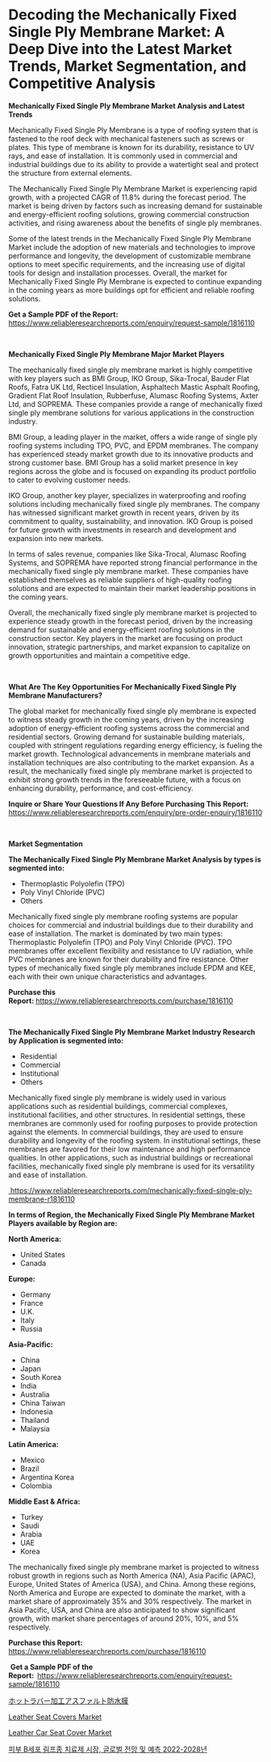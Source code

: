<p><h1>Decoding the Mechanically Fixed Single Ply Membrane Market: A Deep Dive into the Latest Market Trends, Market Segmentation, and Competitive Analysis</h1></p><p><strong>Mechanically Fixed Single Ply Membrane Market Analysis and Latest Trends</strong></p>
<p><p>Mechanically Fixed Single Ply Membrane is a type of roofing system that is fastened to the roof deck with mechanical fasteners such as screws or plates. This type of membrane is known for its durability, resistance to UV rays, and ease of installation. It is commonly used in commercial and industrial buildings due to its ability to provide a watertight seal and protect the structure from external elements.</p><p>The Mechanically Fixed Single Ply Membrane Market is experiencing rapid growth, with a projected CAGR of 11.8% during the forecast period. The market is being driven by factors such as increasing demand for sustainable and energy-efficient roofing solutions, growing commercial construction activities, and rising awareness about the benefits of single ply membranes.</p><p>Some of the latest trends in the Mechanically Fixed Single Ply Membrane Market include the adoption of new materials and technologies to improve performance and longevity, the development of customizable membrane options to meet specific requirements, and the increasing use of digital tools for design and installation processes. Overall, the market for Mechanically Fixed Single Ply Membrane is expected to continue expanding in the coming years as more buildings opt for efficient and reliable roofing solutions.</p></p>
<p><strong>Get a Sample PDF of the Report:&nbsp;</strong> <a href="https://www.reliableresearchreports.com/enquiry/request-sample/1816110">https://www.reliableresearchreports.com/enquiry/request-sample/1816110</a></p>
<p>&nbsp;</p>
<p><strong>Mechanically Fixed Single Ply Membrane Major Market Players</strong></p>
<p><p>The mechanically fixed single ply membrane market is highly competitive with key players such as BMI Group, IKO Group, Sika-Trocal, Bauder Flat Roofs, Fatra UK Ltd, Recticel Insulation, Asphaltech Mastic Asphalt Roofing, Gradient Flat Roof Insulation, Rubberfuse, Alumasc Roofing Systems, Axter Ltd, and SOPREMA. These companies provide a range of mechanically fixed single ply membrane solutions for various applications in the construction industry.</p><p>BMI Group, a leading player in the market, offers a wide range of single ply roofing systems including TPO, PVC, and EPDM membranes. The company has experienced steady market growth due to its innovative products and strong customer base. BMI Group has a solid market presence in key regions across the globe and is focused on expanding its product portfolio to cater to evolving customer needs.</p><p>IKO Group, another key player, specializes in waterproofing and roofing solutions including mechanically fixed single ply membranes. The company has witnessed significant market growth in recent years, driven by its commitment to quality, sustainability, and innovation. IKO Group is poised for future growth with investments in research and development and expansion into new markets.</p><p>In terms of sales revenue, companies like Sika-Trocal, Alumasc Roofing Systems, and SOPREMA have reported strong financial performance in the mechanically fixed single ply membrane market. These companies have established themselves as reliable suppliers of high-quality roofing solutions and are expected to maintain their market leadership positions in the coming years.</p><p>Overall, the mechanically fixed single ply membrane market is projected to experience steady growth in the forecast period, driven by the increasing demand for sustainable and energy-efficient roofing solutions in the construction sector. Key players in the market are focusing on product innovation, strategic partnerships, and market expansion to capitalize on growth opportunities and maintain a competitive edge.</p></p>
<p>&nbsp;</p>
<p><strong>What Are The Key Opportunities For Mechanically Fixed Single Ply Membrane Manufacturers?</strong></p>
<p><p>The global market for mechanically fixed single ply membrane is expected to witness steady growth in the coming years, driven by the increasing adoption of energy-efficient roofing systems across the commercial and residential sectors. Growing demand for sustainable building materials, coupled with stringent regulations regarding energy efficiency, is fueling the market growth. Technological advancements in membrane materials and installation techniques are also contributing to the market expansion. As a result, the mechanically fixed single ply membrane market is projected to exhibit strong growth trends in the foreseeable future, with a focus on enhancing durability, performance, and cost-efficiency.</p></p>
<p><strong>Inquire or Share Your Questions If Any Before Purchasing This Report:</strong> <a href="https://www.reliableresearchreports.com/enquiry/pre-order-enquiry/1816110">https://www.reliableresearchreports.com/enquiry/pre-order-enquiry/1816110</a></p>
<p>&nbsp;</p>
<p><strong>Market Segmentation</strong></p>
<p><strong>The Mechanically Fixed Single Ply Membrane Market Analysis by types is segmented into:</strong></p>
<p><ul><li>Thermoplastic Polyolefin (TPO)</li><li>Poly Vinyl Chloride (PVC)</li><li>Others</li></ul></p>
<p><p>Mechanically fixed single ply membrane roofing systems are popular choices for commercial and industrial buildings due to their durability and ease of installation. The market is dominated by two main types: Thermoplastic Polyolefin (TPO) and Poly Vinyl Chloride (PVC). TPO membranes offer excellent flexibility and resistance to UV radiation, while PVC membranes are known for their durability and fire resistance. Other types of mechanically fixed single ply membranes include EPDM and KEE, each with their own unique characteristics and advantages.</p></p>
<p><strong>Purchase this Report:&nbsp;</strong><a href="https://www.reliableresearchreports.com/purchase/1816110">https://www.reliableresearchreports.com/purchase/1816110</a></p>
<p>&nbsp;</p>
<p><strong>The Mechanically Fixed Single Ply Membrane Market Industry Research by Application is segmented into:</strong></p>
<p><ul><li>Residential</li><li>Commercial</li><li>Institutional</li><li>Others</li></ul></p>
<p><p>Mechanically fixed single ply membrane is widely used in various applications such as residential buildings, commercial complexes, institutional facilities, and other structures. In residential settings, these membranes are commonly used for roofing purposes to provide protection against the elements. In commercial buildings, they are used to ensure durability and longevity of the roofing system. In institutional settings, these membranes are favored for their low maintenance and high performance qualities. In other applications, such as industrial buildings or recreational facilities, mechanically fixed single ply membrane is used for its versatility and ease of installation.</p></p>
<p><a href="https://www.reliableresearchreports.com/mechanically-fixed-single-ply-membrane-r1816110">&nbsp;https://www.reliableresearchreports.com/mechanically-fixed-single-ply-membrane-r1816110</a></p>
<p><strong>In terms of Region, the Mechanically Fixed Single Ply Membrane Market Players available by Region are:</strong></p>
<p>
    <p> <strong> North America: </strong>
        <ul>
            <li>United States</li>
            <li>Canada</li>
        </ul>
        </p> 
    <p> <strong> Europe: </strong>
        <ul>
            <li>Germany</li>
            <li>France</li>
            <li>U.K.</li>
            <li>Italy</li>
            <li>Russia</li>
        </ul>
        </p> 
    <p> <strong> Asia-Pacific: </strong>
        <ul>
            <li>China</li>
            <li>Japan</li>
            <li>South Korea</li>
            <li>India</li>
            <li>Australia</li>
            <li>China Taiwan</li>
            <li>Indonesia</li>
            <li>Thailand</li>
            <li>Malaysia</li>
        </ul>
        </p> 
    <p> <strong> Latin America: </strong>
        <ul>
            <li>Mexico</li>
            <li>Brazil</li>
            <li>Argentina Korea</li>
            <li>Colombia</li>
        </ul>
        </p> 
    <p> <strong> Middle East & Africa: </strong>
        <ul>
            <li>Turkey</li>
            <li>Saudi</li>
            <li>Arabia</li>
            <li>UAE</li>
            <li>Korea</li>
        </ul>
    </p>
    </p>
<p><p>The mechanically fixed single ply membrane market is projected to witness robust growth in regions such as North America (NA), Asia Pacific (APAC), Europe, United States of America (USA), and China. Among these regions, North America and Europe are expected to dominate the market, with a market share of approximately 35% and 30% respectively. The market in Asia Pacific, USA, and China are also anticipated to show significant growth, with market share percentages of around 20%, 10%, and 5% respectively.</p></p>
<p><strong>Purchase this Report: </strong><a href="https://www.reliableresearchreports.com/purchase/1816110">https://www.reliableresearchreports.com/purchase/1816110</a></p>
<p>&nbsp;<strong>Get a Sample PDF of the Report:&nbsp;&nbsp;</strong><a href="https://www.reliableresearchreports.com/enquiry/request-sample/1816110">https://www.reliableresearchreports.com/enquiry/request-sample/1816110</a></p>
<p><strong></strong></p>
<p><p><a href="https://github.com/ihabdkwlxs948/Market-Research-Report-List-3/blob/main/7007571112089.md">ホットラバー加工アスファルト防水膜</a></p><p><a href="https://www.linkedin.com/pulse/leather-seat-covers-market-outlook-forecast-from-2024-2031-kuznets-omefc?trackingId=euwNSQP5qYxQrbrIxKvNZg%3D%3D">Leather Seat Covers Market</a></p><p><a href="https://www.linkedin.com/pulse/leather-car-seat-cover-industry-analysis-report-its-market-size-yajkc?trackingId=vfS4gpQIKUTWtMfCuzPAkg%3D%3D">Leather Car Seat Cover Market</a></p><p><a href="https://github.com/anton65482023/Market-Research-Report-List-2/blob/main/8918818130077.md">피부 B세포 림프종 치료제 시장, 글로벌 전망 및 예측 2022-2028년</a></p></p>
